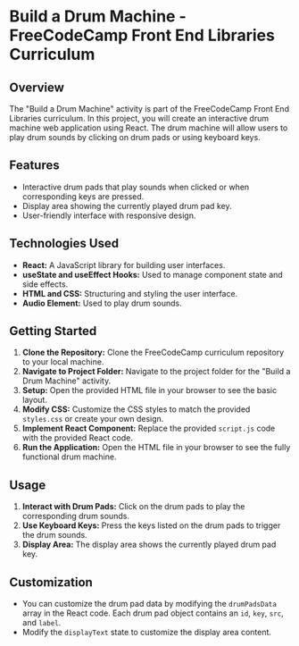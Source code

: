 # Build a Drum Machine - FreeCodeCamp Front End Libraries Curriculum


## Overview

The "Build a Drum Machine" activity is part of the FreeCodeCamp Front End Libraries curriculum. In this project, you will create an interactive drum machine web application using React. The drum machine will allow users to play drum sounds by clicking on drum pads or using keyboard keys.

## Features

- Interactive drum pads that play sounds when clicked or when corresponding keys are pressed.
- Display area showing the currently played drum pad key.
- User-friendly interface with responsive design.

## Technologies Used

- **React:** A JavaScript library for building user interfaces.
- **useState and useEffect Hooks:** Used to manage component state and side effects.
- **HTML and CSS:** Structuring and styling the user interface.
- **Audio Element:** Used to play drum sounds.

## Getting Started

1. **Clone the Repository:** Clone the FreeCodeCamp curriculum repository to your local machine.
2. **Navigate to Project Folder:** Navigate to the project folder for the "Build a Drum Machine" activity.
3. **Setup:** Open the provided HTML file in your browser to see the basic layout.
4. **Modify CSS:** Customize the CSS styles to match the provided `styles.css` or create your own design.
5. **Implement React Component:** Replace the provided `script.js` code with the provided React code.
6. **Run the Application:** Open the HTML file in your browser to see the fully functional drum machine.

## Usage

1. **Interact with Drum Pads:** Click on the drum pads to play the corresponding drum sounds.
2. **Use Keyboard Keys:** Press the keys listed on the drum pads to trigger the drum sounds.
3. **Display Area:** The display area shows the currently played drum pad key.

## Customization

- You can customize the drum pad data by modifying the `drumPadsData` array in the React code. Each drum pad object contains an `id`, `key`, `src`, and `label`.
- Modify the `displayText` state to customize the display area content.

